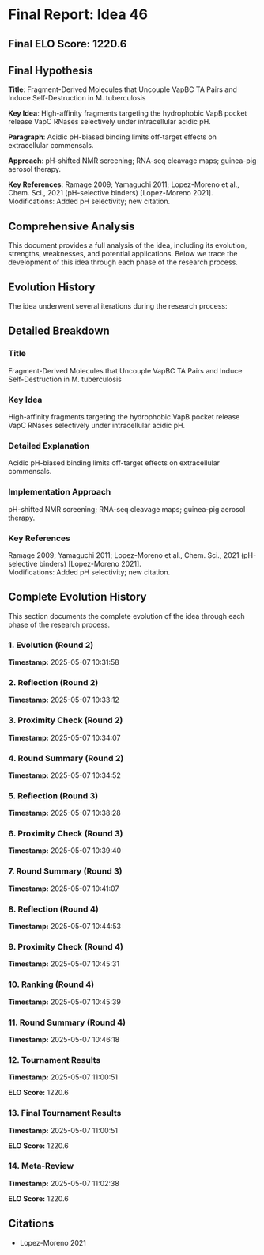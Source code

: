 # Final Report: Idea 46

## Final ELO Score: 1220.6

## Final Hypothesis

**Title**: Fragment-Derived Molecules that Uncouple VapBC TA Pairs and Induce Self-Destruction in M. tuberculosis

**Key Idea**: High-affinity fragments targeting the hydrophobic VapB pocket release VapC RNases selectively under intracellular acidic pH.

**Paragraph**: Acidic pH-biased binding limits off-target effects on extracellular commensals.

**Approach**: pH-shifted NMR screening; RNA-seq cleavage maps; guinea-pig aerosol therapy.

**Key References**: Ramage 2009; Yamaguchi 2011; Lopez-Moreno et al., Chem. Sci., 2021 (pH-selective binders) [Lopez-Moreno 2021].  
    Modifications: Added pH selectivity; new citation.

## Comprehensive Analysis

This document provides a full analysis of the idea, including its evolution, strengths, weaknesses, and potential applications. Below we trace the development of this idea through each phase of the research process.

## Evolution History

The idea underwent several iterations during the research process:

## Detailed Breakdown

### Title

Fragment-Derived Molecules that Uncouple VapBC TA Pairs and Induce Self-Destruction in M. tuberculosis

### Key Idea

High-affinity fragments targeting the hydrophobic VapB pocket release VapC RNases selectively under intracellular acidic pH.

### Detailed Explanation

Acidic pH-biased binding limits off-target effects on extracellular commensals.

### Implementation Approach

pH-shifted NMR screening; RNA-seq cleavage maps; guinea-pig aerosol therapy.

### Key References

Ramage 2009; Yamaguchi 2011; Lopez-Moreno et al., Chem. Sci., 2021 (pH-selective binders) [Lopez-Moreno 2021].  
    Modifications: Added pH selectivity; new citation.

## Complete Evolution History

This section documents the complete evolution of the idea through each phase of the research process.

### 1. Evolution (Round 2)
**Timestamp:** 2025-05-07 10:31:58



### 2. Reflection (Round 2)
**Timestamp:** 2025-05-07 10:33:12



### 3. Proximity Check (Round 2)
**Timestamp:** 2025-05-07 10:34:07



### 4. Round Summary (Round 2)
**Timestamp:** 2025-05-07 10:34:52



### 5. Reflection (Round 3)
**Timestamp:** 2025-05-07 10:38:28



### 6. Proximity Check (Round 3)
**Timestamp:** 2025-05-07 10:39:40



### 7. Round Summary (Round 3)
**Timestamp:** 2025-05-07 10:41:07



### 8. Reflection (Round 4)
**Timestamp:** 2025-05-07 10:44:53



### 9. Proximity Check (Round 4)
**Timestamp:** 2025-05-07 10:45:31



### 10. Ranking (Round 4)
**Timestamp:** 2025-05-07 10:45:39



### 11. Round Summary (Round 4)
**Timestamp:** 2025-05-07 10:46:18



### 12. Tournament Results
**Timestamp:** 2025-05-07 11:00:51

**ELO Score:** 1220.6



### 13. Final Tournament Results
**Timestamp:** 2025-05-07 11:00:51

**ELO Score:** 1220.6



### 14. Meta-Review
**Timestamp:** 2025-05-07 11:02:38

**ELO Score:** 1220.6



## Citations

- Lopez-Moreno 2021
